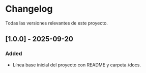 # Changelog

Todas las versiones relevantes de este proyecto.

## [1.0.0] - 2025-09-20
### Added
- Línea base inicial del proyecto con README y carpeta /docs.
